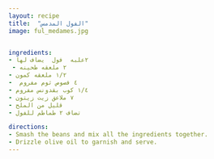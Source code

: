 ```yaml
---
layout: recipe
title:  "الفول المدمس"
image: ful_medames.jpg


ingredients:
- ٢علبه  فول  يضاف لها 
 - ٢ ملعقه طحينه 
- ١/٢ ملعقه كمون
-  ٤ فصوص ثوم مفروم 
- ١/٤ كوب بقدونس مفروم 
- ٧ ملاعق زيت زيتون 
- قليل من الملح
- تضاف ٢ طماطم للفول

directions:
- Smash the beans and mix all the ingredients together. 
- Drizzle olive oil to garnish and serve.
---
```

